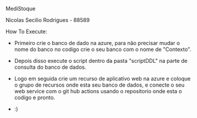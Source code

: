 MediStoque


Nicolas Secilio Rodrigues - 88589

How To Execute:
- Primeiro crie o banco de dado na azure, para não precisar mudar o nome do banco no codigo crie o seu banco com o nome de "Contexto".

- Depois disso execute o script dentro da pasta "scriptDDL" na parte de consulta do banco de dados.

- Logo em seguida crie um recurso de aplicativo web na azure e coloque o grupo de recursos onde esta seu banco de dados, e conecte o seu web service com o git hub actions usando o repositorio onde esta o codigo e pronto.

- :)
